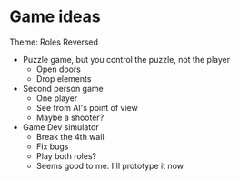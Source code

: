 # Game ideas
Theme: Roles Reversed

 - Puzzle game, but you control the puzzle, not the player
    - Open doors
    - Drop elements
 - Second person game
   - One player
   - See from AI's point of view
   - Maybe a shooter?
 - Game Dev simulator
   - Break the 4th wall
   - Fix bugs
   - Play both roles?
   - Seems good to me. I'll prototype it now.